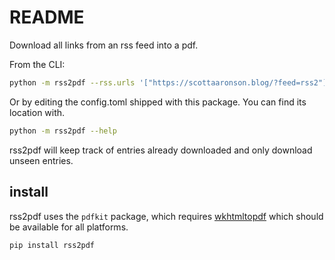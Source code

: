 # README

Download all links from an rss feed into a pdf.

From the CLI:

```sh
python -m rss2pdf --rss.urls '["https://scottaaronson.blog/?feed=rss2"]'
```

Or by editing the config.toml shipped with this package.
You can find its location with.

```sh
python -m rss2pdf --help
```

rss2pdf will keep track of entries already downloaded and only download unseen entries.

## install

rss2pdf uses the `pdfkit` package, which requires [wkhtmltopdf](https://wkhtmltopdf.org/) which should be available for all platforms.

```sh
pip install rss2pdf
```
